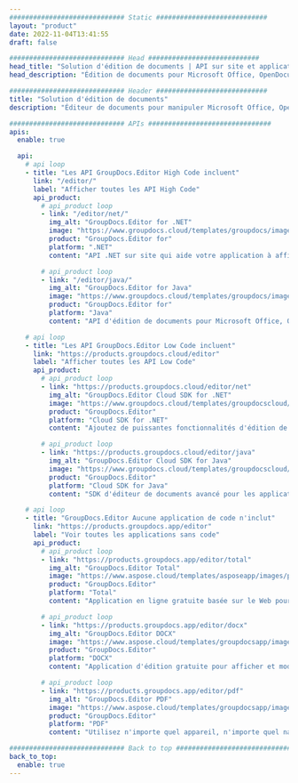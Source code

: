 ```yaml
---
############################# Static ############################
layout: "product"
date: 2022-11-04T13:41:55
draft: false

############################# Head ############################
head_title: "Solution d'édition de documents | API sur site et applications gratuites"
head_description: "Édition de documents pour Microsoft Office, OpenDocument, PDF et autres formats de fichiers à l'aide d'API sur site ou utilisez l'application Online Document Editor."

############################# Header ############################
title: "Solution d'édition de documents"
description: "Éditeur de documents pour manipuler Microsoft Office, OpenOffice, PDF, HTML et d'autres formats de fichiers de documents."

############################# APIs ###############################
apis:
  enable: true

  api:
    # api loop
    - title: "Les API GroupDocs.Editor High Code incluent"
      link: "/editor/"
      label: "Afficher toutes les API High Code"
      api_product:
        # api_product loop
        - link: "/editor/net/"
          img_alt: "GroupDocs.Editor for .NET"
          image: "https://www.groupdocs.cloud/templates/groupdocs/images/product-logos/groupdocs-editor-net.png"
          product: "GroupDocs.Editor for"
          platform: ".NET"
          content: "API .NET sur site qui aide votre application à afficher, modifier puis convertir des documents."

        # api_product loop
        - link: "/editor/java/"
          img_alt: "GroupDocs.Editor for Java"
          image: "https://www.groupdocs.cloud/templates/groupdocs/images/product-logos/groupdocs-editor-java.png"
          product: "GroupDocs.Editor for"
          platform: "Java"
          content: "API d'édition de documents pour Microsoft Office, OpenOffice, HTML et autres documents à manipuler dans vos applications basées sur Java."

    # api loop
    - title: "Les API GroupDocs.Editor Low Code incluent"
      link: "https://products.groupdocs.cloud/editor"
      label: "Afficher toutes les API Low Code"
      api_product:
        # api_product loop
        - link: "https://products.groupdocs.cloud/editor/net"
          img_alt: "GroupDocs.Editor Cloud SDK for .NET"
          image: "https://www.groupdocs.cloud/templates/groupdocscloud/images/sdk/272x272/groupdocs_editor-for-net.png"
          product: "GroupDocs.Editor"
          platform: "Cloud SDK for .NET"
          content: "Ajoutez de puissantes fonctionnalités d'édition de formats de documents dans les applications .NET à l'aide du SDK Cloud pour .NET. Éditez des documents MS Office, Web et XML."

        # api_product loop
        - link: "https://products.groupdocs.cloud/editor/java"
          img_alt: "GroupDocs.Editor Cloud SDK for Java"
          image: "https://www.groupdocs.cloud/templates/groupdocscloud/images/sdk/272x272/groupdocs_editor-for-java.png"
          product: "GroupDocs.Editor"
          platform: "Cloud SDK for Java"
          content: "SDK d'éditeur de documents avancé pour les applications Java permettant de modifier les formats de fichiers de documents standard de l'industrie sur n'importe quelle plate-forme capable d'appeler des API REST."

    # api loop
    - title: "GroupDocs.Editor Aucune application de code n'inclut"
      link: "https://products.groupdocs.app/editor"
      label: "Voir toutes les applications sans code"
      api_product:
        # api_product loop
        - link: "https://products.groupdocs.app/editor/total"
          img_alt: "GroupDocs.Editor Total"
          image: "https://www.aspose.cloud/templates/asposeapp/images/products/logo/aspose_editor-app.png"
          product: "GroupDocs.Editor"
          platform: "Total"
          content: "Application en ligne gratuite basée sur le Web pour modifier les formats de fichiers populaires d'Office et d'OpenOffice."

        # api_product loop
        - link: "https://products.groupdocs.app/editor/docx"
          img_alt: "GroupDocs.Editor DOCX"
          image: "https://www.aspose.cloud/templates/groupdocsapp/images/products/logo/groupdocs_words-app.png"
          product: "GroupDocs.Editor"
          platform: "DOCX"
          content: "Application d'édition gratuite pour afficher et modifier des documents Microsoft Word en ligne."

        # api_product loop
        - link: "https://products.groupdocs.app/editor/pdf"
          img_alt: "GroupDocs.Editor PDF"
          image: "https://www.aspose.cloud/templates/groupdocsapp/images/products/logo/groupdocs_pdf-app.png"
          product: "GroupDocs.Editor"
          platform: "PDF"
          content: "Utilisez n'importe quel appareil, n'importe quel navigateur pour afficher ou modifier des documents PDF et XPS."

############################# Back to top ###############################
back_to_top:
  enable: true
---
```

